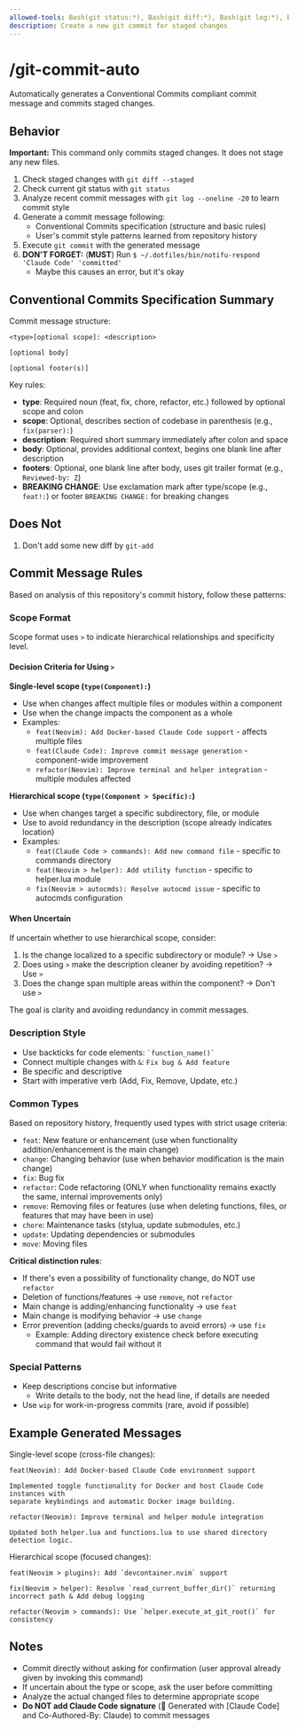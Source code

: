 ```yaml
---
allowed-tools: Bash(git status:*), Bash(git diff:*), Bash(git log:*), Bash(git show:*), Bash(git commit:*), Bash(notifu.exe:*), Bash(~/.dotfiles/bin/notifu-respond:*), Bash(notifu-respond:*)
description: Create a new git commit for staged changes
---
```


# /git-commit-auto

Automatically generates a Conventional Commits compliant commit message and commits staged changes.

## Behavior

**Important:** This command only commits staged changes. It does not stage any new files.

1. Check staged changes with `git diff --staged`
2. Check current git status with `git status`
3. Analyze recent commit messages with `git log --oneline -20` to learn commit style
4. Generate a commit message following:
   - Conventional Commits specification (structure and basic rules)
   - User's commit style patterns learned from repository history
5. Execute `git commit` with the generated message
6. **DON'T FORGET:** (**MUST**) Run `$ ~/.dotfiles/bin/notifu-respond 'Claude Code' 'committed'`
    - Maybe this causes an error, but it's okay

## Conventional Commits Specification Summary

Commit message structure:

```
<type>[optional scope]: <description>

[optional body]

[optional footer(s)]
```

Key rules:

- **type**: Required noun (feat, fix, chore, refactor, etc.) followed by optional scope and colon
- **scope**: Optional, describes section of codebase in parenthesis (e.g., `fix(parser):`)
- **description**: Required short summary immediately after colon and space
- **body**: Optional, provides additional context, begins one blank line after description
- **footers**: Optional, one blank line after body, uses git trailer format (e.g., `Reviewed-by: Z`)
- **BREAKING CHANGE**: Use exclamation mark after type/scope (e.g., `feat!:`) or footer `BREAKING CHANGE:` for breaking changes

## Does Not

1. Don't add some new diff by `git-add`

## Commit Message Rules

Based on analysis of this repository's commit history, follow these patterns:

### Scope Format

Scope format uses `>` to indicate hierarchical relationships and specificity level.

#### Decision Criteria for Using `>`

**Single-level scope (`type(Component):`)**

- Use when changes affect multiple files or modules within a component
- Use when the change impacts the component as a whole
- Examples:
    - `feat(Neovim): Add Docker-based Claude Code support` - affects multiple files
    - `feat(Claude Code): Improve commit message generation` - component-wide improvement
    - `refactor(Neovim): Improve terminal and helper integration` - multiple modules affected

**Hierarchical scope (`type(Component > Specific):`)**

- Use when changes target a specific subdirectory, file, or module
- Use to avoid redundancy in the description (scope already indicates location)
- Examples:
    - `feat(Claude Code > commands): Add new command file` - specific to commands directory
    - `feat(Neovim > helper): Add utility function` - specific to helper.lua module
    - `fix(Neovim > autocmds): Resolve autocmd issue` - specific to autocmds configuration

#### When Uncertain

If uncertain whether to use hierarchical scope, consider:

1. Is the change localized to a specific subdirectory or module? → Use `>`
2. Does using `>` make the description cleaner by avoiding repetition? → Use `>`
3. Does the change span multiple areas within the component? → Don't use `>`

The goal is clarity and avoiding redundancy in commit messages.

### Description Style

- Use backticks for code elements: `` `function_name()` ``
- Connect multiple changes with `&`: `Fix bug & Add feature`
- Be specific and descriptive
- Start with imperative verb (Add, Fix, Remove, Update, etc.)

### Common Types

Based on repository history, frequently used types with strict usage criteria:

- `feat`: New feature or enhancement (use when functionality addition/enhancement is the main change)
- `change`: Changing behavior (use when behavior modification is the main change)
- `fix`: Bug fix
- `refactor`: Code refactoring (ONLY when functionality remains exactly the same, internal improvements only)
- `remove`: Removing files or features (use when deleting functions, files, or features that may have been in use)
- `chore`: Maintenance tasks (stylua, update submodules, etc.)
- `update`: Updating dependencies or submodules
- `move`: Moving files

**Critical distinction rules**:

- If there's even a possibility of functionality change, do NOT use `refactor`
- Deletion of functions/features → use `remove`, not `refactor`
- Main change is adding/enhancing functionality → use `feat`
- Main change is modifying behavior → use `change`
- Error prevention (adding checks/guards to avoid errors) → use `fix`
    - Example: Adding directory existence check before executing command that would fail without it

### Special Patterns

- Keep descriptions concise but informative
    - Write details to the body, not the head line, if details are needed
- Use `wip` for work-in-progress commits (rare, avoid if possible)

## Example Generated Messages

Single-level scope (cross-file changes):

```
feat(Neovim): Add Docker-based Claude Code environment support

Implemented toggle functionality for Docker and host Claude Code instances with
separate keybindings and automatic Docker image building.
```

```
refactor(Neovim): Improve terminal and helper module integration

Updated both helper.lua and functions.lua to use shared directory detection logic.
```

Hierarchical scope (focused changes):

```
feat(Neovim > plugins): Add `devcontainer.nvim` support
```

```
fix(Neovim > helper): Resolve `read_current_buffer_dir()` returning incorrect path & Add debug logging
```

```
refactor(Neovim > commands): Use `helper.execute_at_git_root()` for consistency
```

## Notes

- Commit directly without asking for confirmation (user approval already given by invoking this command)
- If uncertain about the type or scope, ask the user before committing
- Analyze the actual changed files to determine appropriate scope
- **Do NOT add Claude Code signature** (🤖 Generated with [Claude Code] and Co-Authored-By: Claude) to commit messages
